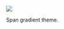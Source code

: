 ![](https://db-feed.s3.amazonaws.com/legacy/Screenshot_from_2020_06_05_22_51_40-1591411937926.png)

Span gradient theme.

